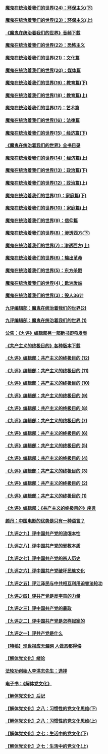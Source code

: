 #### [魔鬼在统治着我们的世界(24)：环保主义(下)](../pages/nsc422/n10695307.md?t=10090932) 

#### [魔鬼在统治着我们的世界(23)：环保主义(上)](../pages/nsc422/n10688613.md?t=10090932) 

#### [《魔鬼在统治着我们的世界》音频下载](../pages/nsc422/n10635553.md?t=10090932) 

#### [魔鬼在统治着我们的世界(22)：恐怖主义](../pages/nsc422/n10614727.md?t=10090932) 

#### [魔鬼在统治着我们的世界(21)：文化篇](../pages/nsc422/n10597706.md?t=10090932) 

#### [魔鬼在统治着我们的世界(20)：媒体篇](../pages/nsc422/n10586579.md?t=10090932) 

#### [魔鬼在统治着我们的世界(19)：教育篇(下)](../pages/nsc422/n10564808.md?t=10090932) 

#### [魔鬼在统治着我们的世界(18)：教育篇(上)](../pages/nsc422/n10526970.md?t=10090932) 

#### [魔鬼在统治着我们的世界(17)：艺术篇](../pages/nsc422/n10499093.md?t=10090932) 

#### [魔鬼在统治着我们的世界(16)：法律篇](../pages/nsc422/n10485969.md?t=10090932) 

#### [魔鬼在统治着我们的世界(15)：经济篇(下)](../pages/nsc422/n10469975.md?t=10090932) 

#### [《魔鬼在统治着我们的世界》全书目录](../pages/nsc422/n10464261.md?t=10090932) 

#### [魔鬼在统治着我们的世界(14)：经济篇(上)](../pages/nsc422/n10457370.md?t=10090932) 

#### [魔鬼在统治着我们的世界(13)：政治篇(下)](../pages/nsc422/n10448270.md?t=10090932) 

#### [魔鬼在统治着我们的世界(12)：政治篇(上)](../pages/nsc422/n10444576.md?t=10090932) 

#### [魔鬼在统治着我们的世界(11)：家庭篇(下)](../pages/nsc422/n10440961.md?t=10090932) 

#### [魔鬼在统治着我们的世界(10)：家庭篇(上)](../pages/nsc422/n10435448.md?t=10090932) 

#### [魔鬼在统治着我们的世界(9)：信仰篇](../pages/nsc422/n10432159.md?t=10090932) 

#### [魔鬼在统治着我们的世界(8)：渗透西方(下)](../pages/nsc422/n10429603.md?t=10090932) 

#### [魔鬼在统治着我们的世界(7)：渗透西方(上)](../pages/nsc422/n10426013.md?t=10090932) 

#### [魔鬼在统治着我们的世界(6)：输出革命](../pages/nsc422/n10421536.md?t=10090932) 

#### [魔鬼在统治着我们的世界(5)：东方杀戮](../pages/nsc422/n10417707.md?t=10090932) 

#### [魔鬼在统治着我们的世界(4)：欧洲发端](../pages/nsc422/n10414890.md?t=10090932) 

#### [魔鬼在统治着我们的世界(3)：毁人36计](../pages/nsc422/n10411583.md?t=10090932) 

#### [九评编辑部：魔鬼在统治着我们的世界(2)](../pages/nsc422/n10410036.md?t=10090932) 

#### [九评编辑部：魔鬼在统治着我们的世界 (1)](../pages/nsc422/n10406825.md?t=10090932) 

#### [公告：《九评》编辑部另一部新书即将发表](../pages/nsc422/n10405104.md?t=10090932) 

#### [《共产主义的终极目的》各种版本下载](../pages/nsc422/n10022138.md?t=10090932) 

#### [《九评》编辑部：共产主义的终极目的 (12)](../pages/nsc422/n9933272.md?t=10090932) 

#### [《九评》编辑部：共产主义的终极目的 (11)](../pages/nsc422/n9924973.md?t=10090932) 

#### [《九评》编辑部：共产主义的终极目的 (10)](../pages/nsc422/n9920883.md?t=10090932) 

#### [《九评》编辑部：共产主义的终极目的 (9)](../pages/nsc422/n9916363.md?t=10090932) 

#### [《九评》编辑部：共产主义的终极目的 (8)](../pages/nsc422/n9912488.md?t=10090932) 

#### [《九评》编辑部：共产主义的终极目的 (7)](../pages/nsc422/n9901176.md?t=10090932) 

#### [《九评》编辑部：共产主义的终极目的 (6)](../pages/nsc422/n9899359.md?t=10090932) 

#### [《九评》编辑部：共产主义的终极目的 (5)](../pages/nsc422/n9893174.md?t=10090932) 

#### [《九评》编辑部：共产主义的终极目的 (4)](../pages/nsc422/n9891246.md?t=10090932) 

#### [《九评》编辑部：共产主义的终极目的 (3)](../pages/nsc422/n9879879.md?t=10090932) 

#### [《九评》编辑部：共产主义的终极目的 (2)](../pages/nsc422/n9876205.md?t=10090932) 

#### [《九评》编辑部：共产主义的终极目的 (1)](../pages/nsc422/n9865857.md?t=10090932) 

#### [《九评》编辑部：《共产主义的终极目的》序言](../pages/nsc422/n9862666.md?t=10090932) 

#### [颜丹：中国电影的优势是只有一种语言？](../pages/nsc422/n9583062.md?t=10090932) 

#### [【九评之九】评中国共产党的流氓本性](../pages/nsc422/n737542.md?t=10090932) 

#### [【九评之八】评中国共产党的邪教本质](../pages/nsc422/n735942.md?t=10090932) 

#### [【九评之七】评中国共产党的杀人历史](../pages/nsc422/n733806.md?t=10090932) 

#### [【九评之六】评中国共产党破坏民族文化](../pages/nsc422/n731667.md?t=10090932) 

#### [【九评之五】评江泽民与中共相互利用迫害法轮功](../pages/nsc422/n730058.md?t=10090932) 

#### [【九评之四】评共产党是反宇宙的力量](../pages/nsc422/n727814.md?t=10090932) 

#### [【九评之三】评中国共产党的暴政](../pages/nsc422/n725597.md?t=10090932) 

#### [【九评之二】评中国共产党是怎样起家的](../pages/nsc422/n723946.md?t=10090932) 

#### [【九评之一】评共产党是什么](../pages/nsc422/n722529.md?t=10090932) 

#### [【特稿】现世报应无漏网 人做恶都得偿](../pages/nsc422/n4215167.md?t=10090932) 

#### [【解体党文化】绪论](../pages/nsc422/n1449356.md?t=10090932) 

#### [法轮功创始人李洪志先生：选择](../pages/nsc422/n3580738.md?t=10090932) 

#### [电子书：《解体党文化》](../pages/nsc422/n1573484.md?t=10090932) 

#### [【解体党文化】后记](../pages/nsc422/n1531999.md?t=10090932) 

#### [【解体党文化】之八：习惯性的党文化思维(下)](../pages/nsc422/n1526477.md?t=10090932) 

#### [【解体党文化】之八：习惯性的党文化思维(上)](../pages/nsc422/n1520631.md?t=10090932) 

#### [【解体党文化】之七：生活中的党文化(下)](../pages/nsc422/n1513446.md?t=10090932) 

#### [【解体党文化】之七：生活中的党文化(上)](../pages/nsc422/n1509358.md?t=10090932) 

